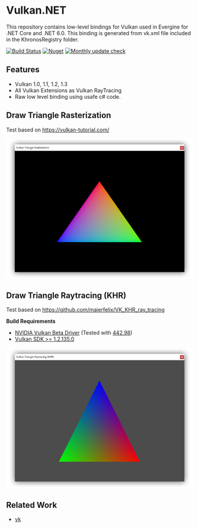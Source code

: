 # Vulkan.NET
This repository contains low-level bindings for Vulkan used in Evergine for .NET Core and .NET 6.0.
This binding is generated from vk.xml file included in the KhronosRegistry folder.

[![Build Status](https://waveengineteam.visualstudio.com/Evergine/_apis/build/status/Bindings/Vulkan.NET%20CI?branchName=master)](https://waveengineteam.visualstudio.com/Evergine/_build/latest?definitionId=116&branchName=master)
[![Nuget](https://img.shields.io/nuget/v/Evergine.Bindings.Vulkan?logo=nuget)](https://www.nuget.org/packages/Evergine.Bindings.Vulkan)
[![Monthly update check](https://github.com/EvergineTeam/Vulkan.NET/actions/workflows/monthly_update.yml/badge.svg)](https://github.com/EvergineTeam/Vulkan.NET/actions/workflows/monthly_update.yml)

## Features

- Vulkan 1.0, 1.1, 1.2, 1.3
- All Vulkan Extensions as Vulkan RayTracing
- Raw low level binding using usafe c# code.

## Draw Triangle Rasterization
Test based on https://vulkan-tutorial.com/

![alt Draw Triangle Rasterization](https://github.com/EvergineTeam/Vulkan.NET/blob/master/RasterizationTest.png)

## Draw Triangle Raytracing (KHR)
Test based on https://github.com/maierfelix/VK_KHR_ray_tracing

**Build Requirements**
 - [NVIDIA Vulkan Beta Driver](https://developer.nvidia.com/vulkan-driver) (Tested with [442.98](https://developer.nvidia.com/vulkan-beta-44298-windows-10))
 - [Vulkan SDK >= 1.2.135.0](https://vulkan.lunarg.com/sdk/home)

![alt Draw Triangle Raytracing](https://github.com/EvergineTeam/Vulkan.NET/blob/master/RaytracingTest.png)

## Related Work

- [vk](https://github.com/mellinoe/vk)
